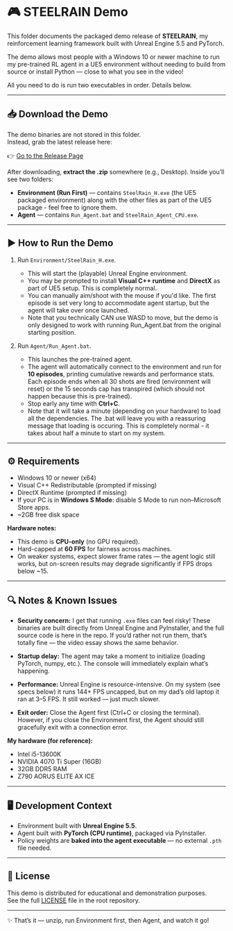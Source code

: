 # 🎮 STEELRAIN Demo

This folder documents the packaged demo release of **STEELRAIN**, my reinforcement learning framework built with Unreal Engine 5.5 and PyTorch.  

The demo allows most people with a Windows 10 or newer machine to run my pre-trained RL agent in a UE5 environment without needing to build from source or install Python — close to what you see in the video!  

All you need to do is run two executables in order. Details below.  

---

## 📥 Download the Demo

The demo binaries are not stored in this folder.  
Instead, grab the latest release here:  

👉 [Go to the Release Page](https://github.com/hliu-ai/STEELRAIN/releases/tag/v.1.0.0)  

After downloading, **extract the .zip** somewhere (e.g., Desktop). Inside you’ll see two folders:  

- **Environment (Run First)** — contains `SteelRain_H.exe` (the UE5 packaged environment) along with the other files as part of the UE5 package - feel free to ignore them.  
- **Agent** — contains `Run_Agent.bat` and `SteelRain_Agent_CPU.exe`.  

---

## ▶️ How to Run the Demo

1. Run `Environment/SteelRain_H.exe`.  
   - This will start the (playable) Unreal Engine environment.  
   - You may be prompted to install **Visual C++ runtime** and **DirectX** as part of UE5 setup. This is completely normal.  
   - You can manually aim/shoot with the mouse if you'd like. The first episode is set very long to accommodate agent startup, but the agent will take over once launched.
   - Note that you technically CAN use WASD to move, but the demo is only designed to work with running Run_Agent.bat from the original starting position.

2. Run `Agent/Run_Agent.bat`.  
   - This launches the pre-trained agent.  
   - The agent will automatically connect to the environment and run for **10 episodes**, printing cumulative rewards and performance stats.  Each episode ends when all 30 shots are fired (environment will reset) or the 15 seconds cap has transpired (which should not happen because this is pre-trained).
   - Stop early any time with **Ctrl+C**.  
   - Note that it will take a minute (depending on your hardware) to load all the dependencies. The .bat will leave you with a reassuring message that loading is occuring. This is completely normal - it takes about half a minute to start on my system. 

---

## ⚙️ Requirements

- Windows 10 or newer (x64)  
- Visual C++ Redistributable (prompted if missing)  
- DirectX Runtime (prompted if missing)  
- If your PC is in **Windows S Mode**: disable S Mode to run non–Microsoft Store apps.  
- ~2GB free disk space  

**Hardware notes:**  
- This demo is **CPU-only** (no GPU required).  
- Hard-capped at **60 FPS** for fairness across machines.  
- On weaker systems, expect slower frame rates — the agent logic still works, but on-screen results may degrade significantly if FPS drops below ~15.  

---

## 🔍 Notes & Known Issues

- **Security concern:** I get that running `.exe` files can feel risky! These binaries are built directly from Unreal Engine and PyInstaller, and the full source code is here in the repo. If you’d rather not run them, that’s totally fine — the video essay shows the same behavior.

- **Startup delay:** The agent may take a moment to initialize (loading PyTorch, numpy, etc.). The console will immediately explain what’s happening.  

- **Performance:** Unreal Engine is resource-intensive. On my system (see specs below) it runs 144+ FPS uncapped, but on my dad’s old laptop it ran at 3–5 FPS. It still worked — just much slower.  

- **Exit order:** Close the Agent first (Ctrl+C or closing the terminal). However, if you close the Environment first, the Agent should still gracefully exit with a connection error.  

**My hardware (for reference):**  
- Intel i5-13600K  
- NVIDIA 4070 Ti Super (16GB)  
- 32GB DDR5 RAM  
- Z790 AORUS ELITE AX ICE  

---

## 🖥️ Development Context

- Environment built with **Unreal Engine 5.5**.  
- Agent built with **PyTorch (CPU runtime)**, packaged via PyInstaller.  
- Policy weights are **baked into the agent executable** — no external `.pth` file needed.  

---

## 📜 License

This demo is distributed for educational and demonstration purposes.  
See the full [LICENSE](https://github.com/hliu-ai/STEELRAIN/blob/main/LICENSE) file in the root repository.  

---

✨ That’s it — unzip, run Environment first, then Agent, and watch it go! 
